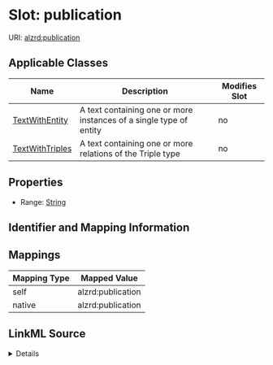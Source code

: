 

# Slot: publication

URI: [alzrd:publication](http://w3id.org/ontogpt/alzrd_sectionpublication)



<!-- no inheritance hierarchy -->





## Applicable Classes

| Name | Description | Modifies Slot |
| --- | --- | --- |
| [TextWithEntity](TextWithEntity.md) | A text containing one or more instances of a single type of entity |  no  |
| [TextWithTriples](TextWithTriples.md) | A text containing one or more relations of the Triple type |  no  |







## Properties

* Range: [String](String.md)





## Identifier and Mapping Information








## Mappings

| Mapping Type | Mapped Value |
| ---  | ---  |
| self | alzrd:publication |
| native | alzrd:publication |




## LinkML Source

<details>
```yaml
name: publication
alias: publication
domain_of:
- TextWithTriples
- TextWithEntity
range: string

```
</details>